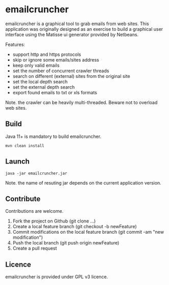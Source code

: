 # emailcruncher

emailcruncher is a graphical tool to grab emails from web sites. This application was originally designed as an exercise 
to build a graphical user interface using the Matisse ui generator provided by Netbeans.

Features:  
* support http and https protocols 
* skip or ignore some emails/sites address
* keep only valid emails 
* set the number of concurrent crawler threads 
* search on different (external) sites from the original site
* set the local depth search
* set the external depth search
* export found emails to txt or xls formats

Note. the crawler can be heavily multi-threaded. Beware not to overload web sites.

## Build 
 
Java 11+ is mandatory to build emailcruncher.

```
mvn clean install
```

## Launch 

```
java -jar emailcruncher.jar
```

Note. the name of resuting jar depends on the current application version.

## Contribute

Contributions are welcome.

1. Fork the project on Github (git clone ...)
2. Create a local feature branch (git checkout -b newFeature)
3. Commit modifications on the local feature branch (git commit -am "new modification")
4. Push the local branch (git push origin newFeature)
5. Create a pull request

## Licence

emailcruncher is provided under GPL v3 licence.
